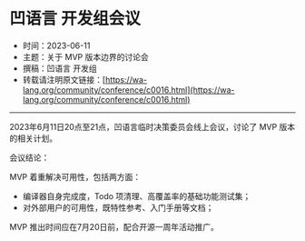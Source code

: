 # 凹语言 开发组会议

- 时间：2023-06-11
- 主题：关于 MVP 版本边界的讨论会
- 撰稿：凹语言 开发组
- 转载请注明原文链接：[https://wa-lang.org/community/conference/c0016.html](https://wa-lang.org/community/conference/c0016.html)

---

2023年6月11日20点至21点，凹语言临时决策委员会线上会议，讨论了 MVP 版本的相关计划。

会议结论：

MVP 着重解决可用性，包括两方面：
- 编译器自身完成度，Todo 项清理、高覆盖率的基础功能测试集；
- 对外部用户的可用性，既特性参考、入门手册等文档；

MVP 推出时间应在7月20日前，配合开源一周年活动推广。